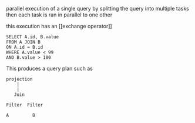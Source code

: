 parallel execution of a single query by splitting the query into multiple tasks then each task is ran in parallel to one other 

this execution has an [[exchange operator]]

```
SELECT A.id, B.value 
FROM A JOIN B
ON A.id = B.id 
WHERE A.value < 99
AND B.value > 100
```

This produces a query plan such as 

```
projection
	|
	|
   Join

Filter  Filter

A         B
```

